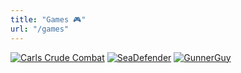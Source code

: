 ```yaml
---
title: "Games 🎮"
url: "/games"
---
```

[![Carls Crude Combat](/images/game-covers/carls-crude-combat-cover.png)](https://plug-world.com/carls-crude-combat)
[![SeaDefender](/images/game-covers/sea-defender-cover.png)](https://plug-world.com/seadefender)
[![GunnerGuy](/images/game-covers/gunner-guy-cover.png)](https://plug-world.com/gunnerguy)
